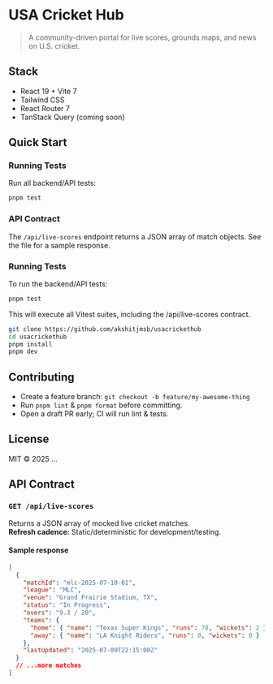 # USA Cricket Hub

> A community-driven portal for live scores, grounds maps, and news on U.S. cricket.

## Stack
- React 19 + Vite 7
- Tailwind CSS
- React Router 7
- TanStack Query (coming soon)

## Quick Start

### Running Tests

Run all backend/API tests:

```sh
pnpm test
```

### API Contract

The `/api/live-scores` endpoint returns a JSON array of match objects. See the file for a sample response.


### Running Tests

To run the backend/API tests:

```sh
pnpm test
```

This will execute all Vitest suites, including the /api/live-scores contract.

```bash
git clone https://github.com/akshitjmsb/usacrickethub
cd usacrickethub
pnpm install
pnpm dev
```

## Contributing
- Create a feature branch: `git checkout -b feature/my-awesome-thing`
- Run `pnpm lint` & `pnpm format` before committing.
- Open a draft PR early; CI will run lint & tests.

## License
MIT © 2025 …

## API Contract

### `GET /api/live-scores`

Returns a JSON array of mocked live cricket matches.  
**Refresh cadence:** Static/deterministic for development/testing.

#### Sample response

```json
[
  {
    "matchId": "mlc-2025-07-10-01",
    "league": "MLC",
    "venue": "Grand Prairie Stadium, TX",
    "status": "In Progress",
    "overs": "9.3 / 20",
    "teams": {
      "home": { "name": "Texas Super Kings", "runs": 78, "wickets": 2 },
      "away": { "name": "LA Knight Riders", "runs": 0, "wickets": 0 }
    },
    "lastUpdated": "2025-07-09T22:15:00Z"
  }
  // ...more matches
]
```


